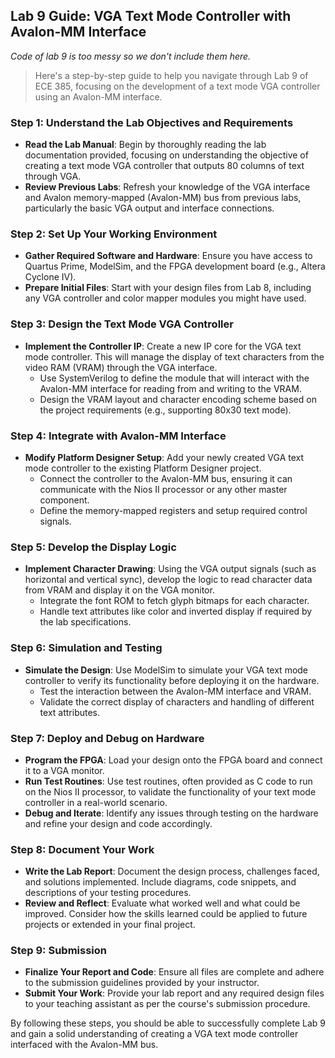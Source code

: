 ## Lab 9 Guide: VGA Text Mode Controller with Avalon-MM Interface

*Code of lab 9 is too messy so we don't include them here.*

> Here's a step-by-step guide to help you navigate through Lab 9 of ECE 385, focusing on the development of a text mode VGA controller using an Avalon-MM interface. 

### Step 1: Understand the Lab Objectives and Requirements
- **Read the Lab Manual**: Begin by thoroughly reading the lab documentation provided, focusing on understanding the objective of creating a text mode VGA controller that outputs 80 columns of text through VGA.
- **Review Previous Labs**: Refresh your knowledge of the VGA interface and Avalon memory-mapped (Avalon-MM) bus from previous labs, particularly the basic VGA output and interface connections.

### Step 2: Set Up Your Working Environment
- **Gather Required Software and Hardware**: Ensure you have access to Quartus Prime, ModelSim, and the FPGA development board (e.g., Altera Cyclone IV).
- **Prepare Initial Files**: Start with your design files from Lab 8, including any VGA controller and color mapper modules you might have used.

### Step 3: Design the Text Mode VGA Controller
- **Implement the Controller IP**: Create a new IP core for the VGA text mode controller. This will manage the display of text characters from the video RAM (VRAM) through the VGA interface.
  - Use SystemVerilog to define the module that will interact with the Avalon-MM interface for reading from and writing to the VRAM.
  - Design the VRAM layout and character encoding scheme based on the project requirements (e.g., supporting 80x30 text mode).

### Step 4: Integrate with Avalon-MM Interface
- **Modify Platform Designer Setup**: Add your newly created VGA text mode controller to the existing Platform Designer project.
  - Connect the controller to the Avalon-MM bus, ensuring it can communicate with the Nios II processor or any other master component.
  - Define the memory-mapped registers and setup required control signals.

### Step 5: Develop the Display Logic
- **Implement Character Drawing**: Using the VGA output signals (such as horizontal and vertical sync), develop the logic to read character data from VRAM and display it on the VGA monitor.
  - Integrate the font ROM to fetch glyph bitmaps for each character.
  - Handle text attributes like color and inverted display if required by the lab specifications.

### Step 6: Simulation and Testing
- **Simulate the Design**: Use ModelSim to simulate your VGA text mode controller to verify its functionality before deploying it on the hardware.
  - Test the interaction between the Avalon-MM interface and VRAM.
  - Validate the correct display of characters and handling of different text attributes.

### Step 7: Deploy and Debug on Hardware
- **Program the FPGA**: Load your design onto the FPGA board and connect it to a VGA monitor.
- **Run Test Routines**: Use test routines, often provided as C code to run on the Nios II processor, to validate the functionality of your text mode controller in a real-world scenario.
- **Debug and Iterate**: Identify any issues through testing on the hardware and refine your design and code accordingly.

### Step 8: Document Your Work
- **Write the Lab Report**: Document the design process, challenges faced, and solutions implemented. Include diagrams, code snippets, and descriptions of your testing procedures.
- **Review and Reflect**: Evaluate what worked well and what could be improved. Consider how the skills learned could be applied to future projects or extended in your final project.

### Step 9: Submission
- **Finalize Your Report and Code**: Ensure all files are complete and adhere to the submission guidelines provided by your instructor.
- **Submit Your Work**: Provide your lab report and any required design files to your teaching assistant as per the course's submission procedure.

By following these steps, you should be able to successfully complete Lab 9 and gain a solid understanding of creating a VGA text mode controller interfaced with the Avalon-MM bus.